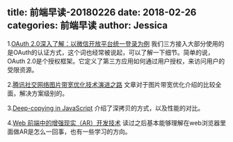title: 前端早读-20180226
date: 2018-02-26
categories: 前端早读
author: Jessica
---

1.[OAuth 2.0深入了解：以微信开放平台统一登录为例](https://juejin.im/entry/5a93506e6fb9a0634c268da8)
我们三方接入大部分使用的是OAuth的认证方式，这个词也经常被说起，可以了解一下细节。简单的说，OAuth 2.0是个授权框架。它定义了第三方应用如何通过用户授权，来访问用户的受限资源。

2.[腾讯社交网络图片带宽优化技术演进之路](https://mp.weixin.qq.com/s?__biz=MTEwNTM0ODI0MQ==&mid=2653435164&idx=1&sn=70f563a0717b6377d19644264111e6f1)
文章对于图片带宽优化介绍的比较全面，解决方案级别的。

3.[Deep-copying in JavaScript](https://dassur.ma/things/deep-copy/)
介绍了深拷贝的方式，以及性能的对比。

4.[Web 前端中的增强现实（AR）开发技术](http://geekplux.com/2018/01/18/augmented-reality-development-tech-in-web-frontend.html)
读过之后基本能够理解在web浏览器里面做AR是怎么一回事，也有一些学习的方向。

